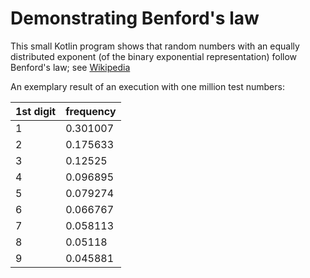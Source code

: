 # Demonstrating Benford's law

This small Kotlin program shows that random numbers with an equally distributed exponent 
(of the binary exponential representation) follow Benford's law; 
see [Wikipedia](https://en.wikipedia.org/wiki/Benford%27s_law)

An exemplary result of an execution with one million test numbers:

1st digit | frequency
----------|----------
1 | 0.301007
2 | 0.175633
3 | 0.12525
4 | 0.096895
5 | 0.079274
6 | 0.066767
7 | 0.058113
8 | 0.05118
9 | 0.045881
